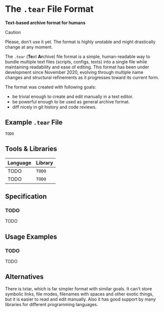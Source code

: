 # **The `.tear` File Format**
**Text-based archive format for humans**

> [!CAUTION]
> Please, don't use it yet. The format is highly unstable and might drastically change at any moment.

The `.tear` (**Te**xt **Ar**chive) file format is a simple, human-readable way to bundle multiple text files (scripts, configs, texts) into a single file while maintaining readability and ease of editing.
This format has been under development since November 2020, evolving through multiple name changes and structural refinements as it progresses toward its current form.

The format was created with following goals:
- be trivial enough to create and edit manually in a text editor.
- be powerful enough to be used as general archive format.
- diff nicely in git history and code reviews.

## **Example `.tear` File**
```plaintext
TODO
```

## **Tools & Libraries**
| Language | Library |
|----------|---------|
| TODO     | `TODO`  |
| TODO     | `TODO`  |

## **Specification**
### TODO
TODO

## **Usage Examples**
### TODO
TODO

## **Alternatives**
There is txtar, which is far simpler format with similar goals. It can't store symbolic links, file modes, filenames with spaces and other exotic things, but it is easier to read and edit manually. Also it has good support by many libraries for different programming languages.
